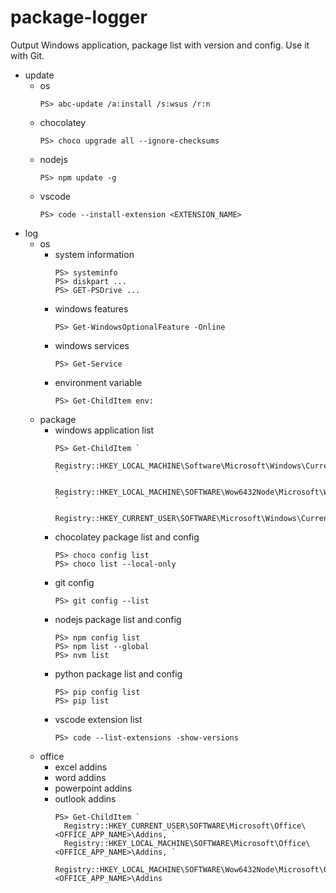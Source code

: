 # package-logger

Output Windows application, package list with version and config.
Use it with Git.

- update
  - os
    ```
    PS> abc-update /a:install /s:wsus /r:n
    ```
  - chocolatey
    ```
    PS> choco upgrade all --ignore-checksums
    ```
  - nodejs
    ```
    PS> npm update -g
    ```
  - vscode
    ```
    PS> code --install-extension <EXTENSION_NAME>
    ```
- log
  - os
    - system information
      ```
      PS> systeminfo
      PS> diskpart ...
      PS> GET-PSDrive ...
      ```
    - windows features
      ```
      PS> Get-WindowsOptionalFeature -Online
      ```
    - windows services
      ```
      PS> Get-Service
      ```
    - environment variable
      ```
      PS> Get-ChildItem env:
      ```
  - package
    - windows application list
      ```
      PS> Get-ChildItem `
        Registry::HKEY_LOCAL_MACHINE\Software\Microsoft\Windows\CurrentVersion\Uninstall, `
        Registry::HKEY_LOCAL_MACHINE\SOFTWARE\Wow6432Node\Microsoft\Windows\CurrentVersion\Uninstall, `
        Registry::HKEY_CURRENT_USER\SOFTWARE\Microsoft\Windows\CurrentVersion\Uninstall
      ```
    - chocolatey package list and config
      ```
      PS> choco config list
      PS> choco list --local-only
      ```
    - git config
      ```
      PS> git config --list
      ```
    - nodejs package list and config
      ```
      PS> npm config list
      PS> npm list --global
      PS> nvm list
      ```
    - python package list and config
      ```
      PS> pip config list
      PS> pip list
      ```
    - vscode extension list
      ```
      PS> code --list-extensions -show-versions
      ```
  - office
    - excel addins
    - word addins
    - powerpoint addins
    - outlook addins
      ```
      PS> Get-ChildItem `
        Registry::HKEY_CURRENT_USER\SOFTWARE\Microsoft\Office\<OFFICE_APP_NAME>\Addins, `
        Registry::HKEY_LOCAL_MACHINE\SOFTWARE\Microsoft\Office\<OFFICE_APP_NAME>\Addins, `
        Registry::HKEY_LOCAL_MACHINE\SOFTWARE\Wow6432Node\Microsoft\Office\<OFFICE_APP_NAME>\Addins
      ```
